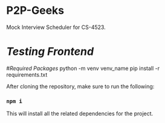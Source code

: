 # P2P-Geeks
Mock Interview Scheduler for CS-4523. 

# _Testing Frontend_

#_Required Packages_
python -m venv venv_name
pip install -r requirements.txt

After cloning the repository, make sure to run the following:
### `npm i` 
This will install all the related dependencies for the project. 